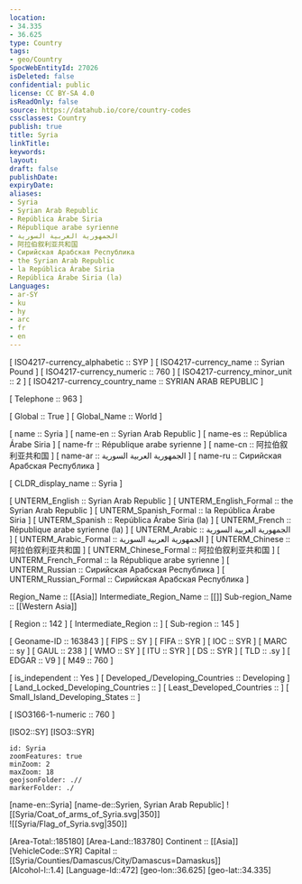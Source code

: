 ```yaml
---
location:
- 34.335
- 36.625
type: Country
tags:
- geo/Country
SpocWebEntityId: 27026
isDeleted: false
confidential: public
license: CC BY-SA 4.0
isReadOnly: false
source: https://datahub.io/core/country-codes
cssclasses: Country
publish: true
title: Syria
linkTitle: 
keywords: 
layout: 
draft: false
publishDate: 
expiryDate: 
aliases:
- Syria
- Syrian Arab Republic
- República Árabe Siria
- République arabe syrienne
- الجمهورية العربية السورية
- 阿拉伯叙利亚共和国
- Сирийская Арабская Республика
- the Syrian Arab Republic
- la República Árabe Siria
- República Árabe Siria (la)
Languages:
- ar-SY
- ku
- hy
- arc
- fr
- en
---
```



[	ISO4217-currency_alphabetic	 :: SYP ] 
[	ISO4217-currency_name	 :: Syrian Pound ] 
[	ISO4217-currency_numeric	 :: 760 ] 
[	ISO4217-currency_minor_unit	 :: 2 ] 
[	ISO4217-currency_country_name	 :: SYRIAN ARAB REPUBLIC ] 

[	Telephone	 :: 963 ] 

[	Global	 :: True ] 
[	Global_Name	 :: World ] 

[	name	 :: Syria ] 
[	name-en	 :: Syrian Arab Republic ] 
[	name-es	 :: República Árabe Siria ] 
[	name-fr	 :: République arabe syrienne ] 
[	name-cn	 :: 阿拉伯叙利亚共和国 ] 
[	name-ar	 :: الجمهورية العربية السورية ] 
[	name-ru	 :: Сирийская Арабская Республика ] 

[	CLDR_display_name	 :: Syria ] 

[	UNTERM_English	 :: Syrian Arab Republic ] 
[	UNTERM_English_Formal	 :: the Syrian Arab Republic ] 
[	UNTERM_Spanish_Formal	 :: la República Árabe Siria ] 
[	UNTERM_Spanish	 :: República Árabe Siria (la) ] 
[	UNTERM_French	 :: République arabe syrienne (la) ] 
[	UNTERM_Arabic	 :: الجمهورية العربية السورية ] 
[	UNTERM_Arabic_Formal	 :: الجمهورية العربية السورية ] 
[	UNTERM_Chinese	 :: 阿拉伯叙利亚共和国 ] 
[	UNTERM_Chinese_Formal	 :: 阿拉伯叙利亚共和国 ] 
[	UNTERM_French_Formal	 :: la République arabe syrienne ] 
[	UNTERM_Russian	 :: Сирийская Арабская Республика ] 
[	UNTERM_Russian_Formal	 :: Сирийская Арабская Республика ] 

Region_Name ::  [[Asia]] 
Intermediate_Region_Name ::  [[]] 
Sub-region_Name ::  [[Western Asia]] 

[	Region	 :: 142 ] 
[	Intermediate_Region	 ::  ] 
[	Sub-region	 :: 145 ] 

[	Geoname-ID	 :: 163843 ] 
[	FIPS	 :: SY ] 
[	FIFA	 :: SYR ] 
[	IOC	 :: SYR ] 
[	MARC	 :: sy ] 
[	GAUL	 :: 238 ] 
[	WMO	 :: SY ] 
[	ITU	 :: SYR ] 
[	DS	 :: SYR ] 
[	TLD	 :: .sy ] 
[	EDGAR	 :: V9 ] 
[	M49	 :: 760 ] 

[	is_independent	 :: Yes ] 
[	Developed_/Developing_Countries	 :: Developing ] 
[	Land_Locked_Developing_Countries	 ::  ] 
[	Least_Developed_Countries	 ::  ] 
[	Small_Island_Developing_States	 ::  ] 

[	ISO3166-1-numeric	 :: 760 ] 



[ISO2::SY] 
[ISO3::SYR] 
```leaflet
id: Syria
zoomFeatures: true 
minZoom: 2 
maxZoom: 18
geojsonFolder: .// 
markerFolder: ./
```

[name-en::Syria] 
[name-de::Syrien, Syrian Arab Republic] 
![[Syria/Coat_of_arms_of_Syria.svg|350]]  
![[Syria/Flag_of_Syria.svg|350]]  

[Area-Total::185180] 
[Area-Land::183780] 
Continent :: [[Asia]]  
[VehicleCode::SYR] 
Capital :: [[Syria/Counties/Damascus/City/Damascus=Damaskus]]  
[Alcohol-l::1.4] 
[Language-Id::472] 
[geo-lon::36.625] 
[geo-lat::34.335] 




